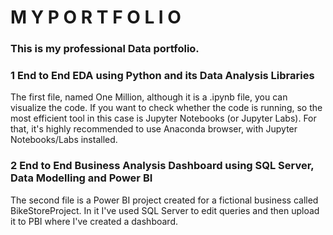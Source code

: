 # **M Y  P O R T F O L I O**
### This is my professional Data portfolio. 

### **1** End to End EDA using Python and its Data Analysis Libraries
The first file, named One Million, although it is a .ipynb file, you can visualize the code. 
If you want to check whether the code is running, so the most efficient tool in this case is Jupyter Notebooks (or Jupyter Labs). 
For that, it's highly recommended to use Anaconda browser, with Jupyter Notebooks/Labs installed. 

### **2** End to End Business Analysis Dashboard using SQL Server, Data Modelling and Power BI
The second file is a Power BI project created for a fictional business called BikeStoreProject. In it I've used SQL Server to edit queries and then upload it to PBI where I've created a dashboard. 

